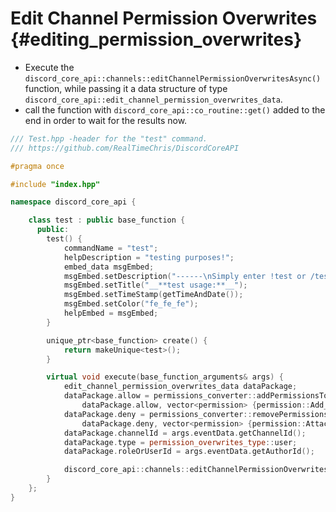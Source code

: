 Edit Channel Permission Overwrites {#editing_permission_overwrites}
=============
- Execute the `discord_core_api::channels::editChannelPermissionOverwritesAsync()` function, while passing it a data structure of type `discord_core_api::edit_channel_permission_overwrites_data`.
- call the function with `discord_core_api::co_routine::get()` added to the end in order to wait for the results now.

```cpp
/// Test.hpp -header for the "test" command.
/// https://github.com/RealTimeChris/DiscordCoreAPI

#pragma once

#include "index.hpp"

namespace discord_core_api {

	class test : public base_function {
	  public:
		test() {
			commandName = "test";
			helpDescription = "testing purposes!";
			embed_data msgEmbed;
			msgEmbed.setDescription("------\nSimply enter !test or /test!\n------");
			msgEmbed.setTitle("__**test usage:**__");
			msgEmbed.setTimeStamp(getTimeAndDate());
			msgEmbed.setColor("fe_fe_fe");
			helpEmbed = msgEmbed;
		}

		unique_ptr<base_function> create() {
			return makeUnique<test>();
		}

		virtual void execute(base_function_arguments& args) {
			edit_channel_permission_overwrites_data dataPackage;
			dataPackage.allow = permissions_converter::addPermissionsToString(
				dataPackage.allow, vector<permission> {permission::Add_Reactions, permission::Manage_Messages});
			dataPackage.deny = permissions_converter::removePermissionsFromString(
				dataPackage.deny, vector<permission> {permission::Attach_Files, permission::Embed_Links});
			dataPackage.channelId = args.eventData.getChannelId();
			dataPackage.type = permission_overwrites_type::user;
			dataPackage.roleOrUserId = args.eventData.getAuthorId();

			discord_core_api::channels::editChannelPermissionOverwritesAsync(const dataPackage).get();
		}
	};
}
```